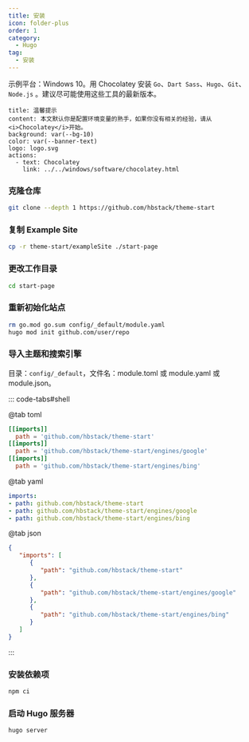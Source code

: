 ```yaml
---
title: 安装
icon: folder-plus
order: 1
category:
  - Hugo
tag:
  - 安装
---
```


示例平台：Windows 10。用 Chocolatey 安装 `Go`、`Dart Sass`、`Hugo`、`Git`、`Node.js` 。建议尽可能使用这些工具的最新版本。

```component VPBanner
title: 温馨提示
content: 本文默认你是配置环境变量的熟手，如果你没有相关的经验，请从<i>Chocolatey</i>开始。
background: var(--bg-10)
color: var(--banner-text)
logo: logo.svg
actions:
  - text: Chocolatey
    link: ../../windows/software/chocolatey.html
```

### 克隆仓库

```sh
git clone --depth 1 https://github.com/hbstack/theme-start
```

### 复制 Example Site

```sh
cp -r theme-start/exampleSite ./start-page
```


### 更改工作目录

```sh
cd start-page
```

### 重新初始化站点

```sh
rm go.mod go.sum config/_default/module.yaml
hugo mod init github.com/user/repo
```

### 导入主题和搜索引擎

目录：`config/_default`，文件名：module.toml 或 module.yaml 或 module.json。

::: code-tabs#shell

@tab toml

```toml
[[imports]]
  path = 'github.com/hbstack/theme-start'
[[imports]]
  path = 'github.com/hbstack/theme-start/engines/google'
[[imports]]
  path = 'github.com/hbstack/theme-start/engines/bing'
```

@tab yaml

```yaml
imports:
- path: github.com/hbstack/theme-start
- path: github.com/hbstack/theme-start/engines/google
- path: github.com/hbstack/theme-start/engines/bing

```

@tab json

```json
{
   "imports": [
      {
         "path": "github.com/hbstack/theme-start"
      },
      {
         "path": "github.com/hbstack/theme-start/engines/google"
      },
      {
         "path": "github.com/hbstack/theme-start/engines/bing"
      }
   ]
}

```

:::

### 安装依赖项

```sh
npm ci
```

### 启动 Hugo 服务器

```sh
hugo server
```
